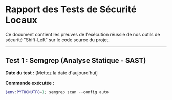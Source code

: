 # Rapport des Tests de Sécurité Locaux

Ce document contient les preuves de l'exécution réussie de nos outils de sécurité "Shift-Left" sur le code source du projet.

---

## Test 1 : Semgrep (Analyse Statique - SAST)

**Date du test :** [Mettez la date d'aujourd'hui]

**Commande exécutée :**
```powershell
$env:PYTHONUTF8=1; semgrep scan --config auto